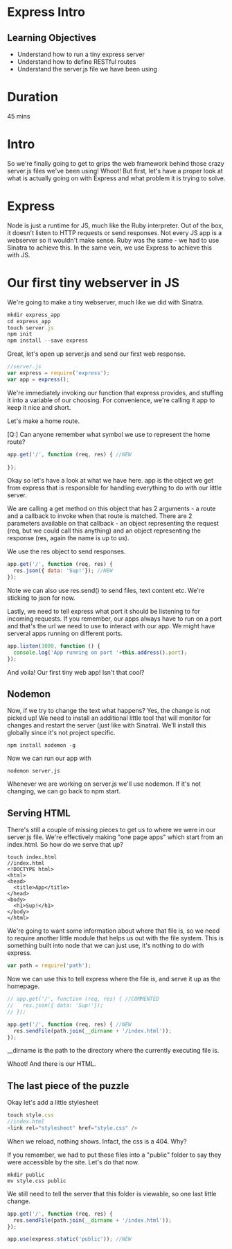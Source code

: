 # Express Intro

## Learning Objectives
- Understand how to run a tiny express server
- Understand how to define RESTful routes
- Understand the server.js file we have been using

# Duration
45 mins

# Intro

So we're finally going to get to grips the web framework behind those crazy server.js files we've been using! Whoot! But first, let's have a proper look at what is actually going on with Express and what problem it is trying to solve.

# Express

Node is just a runtime for JS, much like the Ruby interpreter. Out of the box, it doesn't listen to HTTP requests or send responses. Not every JS app is a webserver so it wouldn't make sense. Ruby was the same - we had to use Sinatra to achieve this. In the same vein, we use Express to achieve this with JS.

# Our first tiny webserver in JS

We're going to make a tiny webserver, much like we did with Sinatra.

```js
mkdir express_app
cd express_app
touch server.js
npm init
npm install --save express
```

Great, let's open up server.js and send our first web response.

```js
//server.js
var express = require('express');
var app = express();
```

We're immediately invoking our function that express provides, and stuffing it into a variable of our choosing. For convenience, we're calling it app to keep it nice and short.

Let's make a home route.

[Q:] Can anyone remember what symbol we use to represent the home route?

```js
app.get('/', function (req, res) { //NEW
  
});
```

Okay so let's have a look at what we have here. app is the object we get from express that is responsible for handling everything to do with our little server.

We are calling a get method on this object that has 2 arguments - a route and a callback to invoke when that route is matched. There are 2 parameters available on that callback - an object representing the request (req, but we could call this anything) and an object representing the response (res, again the name is up to us).

We use the res object to send responses.

```js
app.get('/', function (req, res) {
  res.json({ data: 'Sup!'}); //NEW
});
```

Note we can also use res.send() to send files, text content etc. We're sticking to json for now.

Lastly, we need to tell express what port it should be listening to for incoming requests. If you remember, our apps always have to run on a port and that's the url we need to use to interact with our app. We might have serveral apps running on different ports.

```js
app.listen(3000, function () {
  console.log('App running on port '+this.address().port);
});
```

And voila! Our first tiny web app! Isn't that cool?

## Nodemon

Now, if we try to change the text what happens? Yes, the change is not picked up! We need to install an additional little tool that will monitor for changes and restart the server (just like with Sinatra). We'll install this globally since it's not project specific.

```
npm install nodemon -g
```

Now we can run our app with 

```
nodemon server.js
```

Whenever we are working on server.js we'll use nodemon. If it's not changing, we can go back to npm start.

## Serving HTML

There's still a couple of missing pieces to get us to where we were in our server.js file. We're effectively making "one page apps" which start from an index.html. So how do we serve that up?

```
touch index.html
//index.html
<!DOCTYPE html>
<html>
<head>
  <title>App</title>
</head>
<body>
  <h1>Sup!</h1>
</body>
</html>
```

We're going to want some information about where that file is, so we need to require another little module that helps us out with the file system. This is something built into node that we can just use, it's nothing to do with express.

```js
var path = require('path');
```

Now we can use this to tell express where the file is, and serve it up as the homepage.

```js
// app.get('/', function (req, res) { //COMMENTED
//   res.json({ data: 'Sup!'});
// });

app.get('/', function (req, res) { //NEW
  res.sendFile(path.join(__dirname + '/index.html'));
});
```

__dirname is the path to the directory where the currently executing file is.

Whoot! And there is our HTML.

## The last piece of the puzzle

Okay let's add a little stylesheet
```js
touch style.css
//index.html
<link rel="stylesheet" href="style.css" />
```

When we reload, nothing shows. Infact, the css is a 404. Why? 

If you remember, we had to put these files into a "public" folder to say they were accessible by the site. Let's do that now.

```
mkdir public
mv style.css public
```

We still need to tell the server that this folder is viewable, so one last little change.

```js
app.get('/', function (req, res) {
  res.sendFile(path.join(__dirname + '/index.html'));
});

app.use(express.static('public')); //NEW
```
